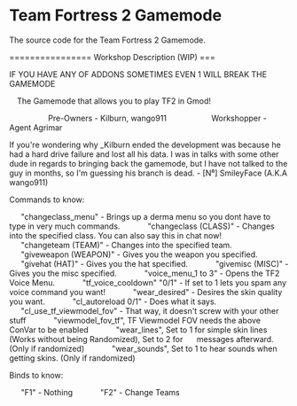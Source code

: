 # Team Fortress 2 Gamemode
The source code for the Team Fortress 2 Gamemode.

================ Workshop Description (WIP) ===

IF YOU HAVE ANY OF ADDONS SOMETIMES EVEN 1 WILL BREAK THE GAMEMODE

  The Gamemode that allows you to play TF2 in Gmod!

          Pre-Owners - Kilburn, wango911
           Workshopper - Agent Agrimar

If you're wondering why _Kilburn ended the development was because he had a hard drive failure and lost all his data. I was in talks with some other dude in regards to bringing back the gamemode, but I have not talked to the guy in months, so I'm guessing his branch is dead. - [N⁸] SmileyFace (A.K.A wango911)

 Commands to know:	
 
   "changeclass_menu" - Brings up a derma menu so you dont have to type in very much commands.
   
   "changeclass (CLASS)" - Changes into the specified class. You can also say this in chat now!
   
   "changeteam (TEAM)" - Changes into the specified team.
   
   "giveweapon (WEAPON)" - Gives you the weapon you specified.
   
   "givehat (HAT)" - Gives you the hat specified.
   
   "givemisc (MISC)" - Gives you the misc specified.
   
   "voice_menu_1 to 3" - Opens the TF2 Voice Menu.
   
   "tf_voice_cooldown" "0/1" - If set to 1 lets you spam any voice command you want!
   
   "wear_desired" - Desires the skin quality you want.
   
   "cl_autoreload 0/1" - Does what it says.
   
   "cl_use_tf_viewmodel_fov" - That way, it doesn't screw with your other stuff
   
   "viewmodel_fov_tf", TF Viewmodel FOV needs the above ConVar to be enabled
   
   "wear_lines", Set to 1 for simple skin lines (Works without being Randomized), Set to 2 for    messages afterward. (Only if randomized)
   
   "wear_sounds", Set to 1 to hear sounds when getting skins. (Only if randomized)

 Binds to know:	
 
   "F1" - Nothing
   
   "F2" - Change Teams
